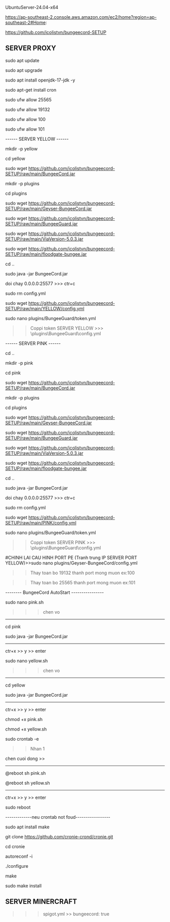 UbuntuServer-24.04-x64

https://ap-southeast-2.console.aws.amazon.com/ec2/home?region=ap-southeast-2#Home:

https://github.com/icolistvn/bungeecord-SETUP

## SERVER PROXY ##

sudo apt update

sudo apt upgrade

sudo apt install openjdk-17-jdk -y

sudo apt-get install cron

sudo ufw allow 25565

sudo ufw allow 19132

sudo ufw allow 100

sudo ufw allow 101

------ SERVER YELLOW ------

mkdir -p yellow

cd yellow

sudo wget https://github.com/icolistvn/bungeecord-SETUP/raw/main/BungeeCord.jar

mkdir -p plugins

cd plugins

sudo wget https://github.com/icolistvn/bungeecord-SETUP/raw/main/Geyser-BungeeCord.jar

sudo wget https://github.com/icolistvn/bungeecord-SETUP/raw/main/BungeeGuard.jar

sudo wget https://github.com/icolistvn/bungeecord-SETUP/raw/main/ViaVersion-5.0.3.jar

sudo wget https://github.com/icolistvn/bungeecord-SETUP/raw/main/floodgate-bungee.jar

cd ..

sudo java -jar BungeeCord.jar

doi chay 0.0.0.0:25577 >>> ctr+c


sudo rm config.yml

sudo wget https://github.com/icolistvn/bungeecord-SETUP/raw/main/YELLOW/config.yml

sudo nano plugins/BungeeGuard/token.yml

>> Coppi token SERVER YELLOW   >>> \plugins\BungeeGuard\config.yml


------ SERVER PINK ------

cd ..

mkdir -p pink

cd pink

sudo wget https://github.com/icolistvn/bungeecord-SETUP/raw/main/BungeeCord.jar

mkdir -p plugins

cd plugins

sudo wget https://github.com/icolistvn/bungeecord-SETUP/raw/main/Geyser-BungeeCord.jar

sudo wget https://github.com/icolistvn/bungeecord-SETUP/raw/main/BungeeGuard.jar

sudo wget https://github.com/icolistvn/bungeecord-SETUP/raw/main/ViaVersion-5.0.3.jar

sudo wget https://github.com/icolistvn/bungeecord-SETUP/raw/main/floodgate-bungee.jar

cd ..

sudo java -jar BungeeCord.jar

doi chay 0.0.0.0:25577 >>> ctr+c


sudo rm config.yml

sudo wget https://github.com/icolistvn/bungeecord-SETUP/raw/main/PINK/config.yml

sudo nano plugins/BungeeGuard/token.yml

>> Coppi token SERVER PINK   >>> \plugins\BungeeGuard\config.yml

#CHINH LAI CAU HINH PORT PE (Tranh trung IP SERVER PORT YELLOW)>>sudo nano plugins/Geyser-BungeeCord/config.yml

>> Thay toan bo 19132 thanh port mong muon ex:100

>> Thay toan bo 25565 thanh port mong muon ex:101



-------- BungeeCord AutoStart ----------------

sudo nano pink.sh

>>> chen vo

---------------

cd pink

sudo java -jar BungeeCord.jar

---------------


ctr+x >> y >> enter


sudo nano yellow.sh

>>> chen vo

---------------

cd yellow

sudo java -jar BungeeCord.jar

---------------


ctr+x >> y >> enter

chmod +x pink.sh

chmod +x yellow.sh

sudo crontab -e

>> Nhan 1
>> 
chen cuoi dong >> 

-----------------------

@reboot sh pink.sh

@reboot sh yellow.sh

----------------------

ctr+x >> y >> enter

sudo reboot


-------------neu crontab not foud-----------------

sudo apt install make 

git clone https://github.com/cronie-crond/cronie.git

cd cronie

autoreconf -i

./configure

make

sudo make install


## SERVER MINERCRAFT ##

>>> spigot.yml >>  bungeecord: true

